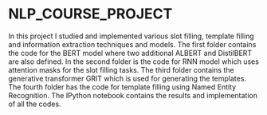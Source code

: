 # NLP_COURSE_PROJECT

In this project I studied and implemented various slot filling, template filling and information extraction techniques and models. 
The first folder contains the code for the BERT model where two additional ALBERT and DistilBERT are also defined.
In the second folder is the code for RNN model which uses attention masks for the slot filling tasks.
The third folder contains the generative transformer GRIT which is used for generating the templates.
The fourth folder has the code for template filling using Named Entity Recognition.
The IPython notebook contains the results and implementation of all the codes.
